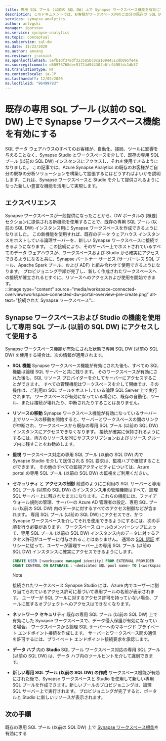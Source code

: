 ```yaml
---
title: 専用 SQL プール (以前の SQL DW) 上で Synapse ワークスペース機能を有効にする
description: このドキュメントでは、お客様がワークスペース内のご自分の既存の SQL DW スタンドアロン インスタンスにアクセスしてそれを使用するにはどうすればよいかについて説明します。
services: synapse-analytics
author: antvgski
manager: igorstan
ms.service: synapse-analytics
ms.topic: conceptual
ms.subservice: sql-dw
ms.date: 11/23/2020
ms.author: anvang
ms.reviewer: jrasnick
ms.openlocfilehash: 5efb1df378df323585bc0ca1094451cdb095fe4e
ms.sourcegitcommit: d60976768dec91724d94430fb6fc9498fdc1db37
ms.translationtype: HT
ms.contentlocale: ja-JP
ms.lasthandoff: 12/02/2020
ms.locfileid: "96499783"
---
```

# <a name="enabling-synapse-workspace-features-on-an-existing-dedicated-sql-pool-formerly-sql-dw"></a>既存の専用 SQL プール (以前の SQL DW) 上で Synapse ワークスペース機能を有効にする

SQL データ ウェアハウスのすべてのお客様が、自動化、接続、ツールに影響を与えることなく、Synapse Studio とワークスペースを介して、既存の専用 SQL プール (以前の SQL DW) インスタンスにアクセスし、それを使用できるようになりました。 この記事では、Azure Synapse Analytics の既存のお客様がご自分の既存の分析ソリューションを構築して拡張するにはどうすればよいかを説明します。これは、Synapse ワークスペースと Studio を介して提供されるようになった新しい豊富な機能を活用して実現します。   

## <a name="experience"></a>エクスペリエンス
 
Synapse ワークスペースが一般提供になったことから、DW ポータルの [概要] セクションに提供される新機能を使用することで、既存の専用 SQL プール (以前の SQL DW) インスタンス用に Synapse ワークスペースを作成できるようになりました。 この新機能を使用すれば、既存のデータ ウェアハウス インスタンスをホストしている論理サーバーを、新しい Synapse ワークスペースに接続できるようになります。 この接続により、そのサーバー上でホストされているすべてのデータ ウェアハウスが、ワークスペースおよび Studio から確実にアクセスできるようになると共に、Synapse パートナー サービス (サーバーレス SQL プール、Apache Spark プール、および ADF) と組み合わせて使用できるようになります。 プロビジョニング手順が完了し、新しく作成されたワークスペースへの接続が確立されるとすぐに、リソースへのアクセスおよび使用を開始できます。  
:::image type="content" source="media/workspace-connected-overview/workspace-connected-dw-portal-overview-pre-create.png" alt-text="接続された Synapse ワークスペース":::

## <a name="using-synapse-workspace-and-studio-features-to-access-and-use-a-dedicated-sql-pool-formerly-sql-dw"></a>Synapse ワークスペースおよび Studio の機能を使用して専用 SQL プール (以前の SQL DW) にアクセスして使用する
 
Synapse ワークスペース機能が有効にされた状態で専用 SQL DW (以前の SQL DW) を使用する場合は、次の情報が適用されます。 
- **SQL 機能** Synapse ワークスペース機能が有効にされた後も、すべての SQL 機能は論理 SQL サーバーと共に残ります。 そのワークスペースが有効にされた後も、SQL リソース プロバイダーを介してサーバーにアクセスすることができます。 すべての管理機能はワークスペースを介して開始でき、その操作は、ご利用の SQL プールをホストしている論理 SQL Server 上で実行されます。 ワークスペースが有効になっている場合に、既存の自動化、ツール、または接続が壊れたり、中断されたりすることはありません。  
- **リソースの移動**  Synapse ワークスペース機能が有効になっているサーバー上でリソースの移動を開始すると、サーバーとワークスペースの間のリンクが中断され、ワークスペースから既存の専用 SQL プール (以前の SQL DW) インスタンスにアクセスできなくなります。 接続が確実に保持されるようにするには、両方のリソースを同じサブスクリプションおよびリソース グループ内に残すことをお勧めします。 
- **監視** ワークスペース対応の専用 SQL プール (以前の SQL DW) 内で Synapse Studio を介して送信される SQL 要求は、監視ハブで確認することができます。 その他のすべての監視アクティビティについては、Azure portal の専用 SQL プール (以前の SQL DW) の監視をご利用ください。 
- **セキュリティ** と **アクセスの制御** 前述のようにご利用の SQL サーバーと専用 SQL プール (以前の SQL DW) のインスタンス用の管理機能はすべて、論理 SQL サーバー上に残されたままになります。 これらの機能には、ファイアウォール規則の管理、サーバーの Azure AD 管理者の設定、専用 SQL プール (以前の SQL DW) 内のデータに対するすべてのアクセス制御などが含まれます。 専用 SQL プール (以前の SQL DW) にアクセスでき、かつ Synapse ワークスペースを介してそれを使用できるようにするには、次の手順を行う必要があります。 ワークスペース ロールのメンバーシップによって、専用 SQL プール (以前の SQL DW) インスタンス内のデータに対するアクセス許可がユーザーに付与されることはありません。 通常の [SQL 認証](sql-data-warehouse-authentication.md) ポリシーに従って、ユーザーが論理サーバー上の専用 SQL プール (以前の SQL DW) インスタンスに確実にアクセスできるようにします。 

    ```sql
    CREATE USER [<workspace managed identity] FROM EXTERNAL PROVIDER 
    GRANT CONTROL ON DATABASE:: <dedicated SQL pool name> TO [<workspace managed identity>
    ```

    > [!NOTE] 
    > 接続されたワークスペース Synapse Studio には、Azure 内でユーザーに割り当てられているアクセス許可に基づいて専用プールの名前が表示されます。 ユーザーが SQL プールに対するアクセス許可を持っていない場合、プールに属するオブジェクトへのアクセスはできなくなります。 

- **ネットワーク セキュリティ** 既存の専用 SQL プール (以前の SQL DW) 上で有効にした Synapse ワークスペースで、データ侵入保護が有効になっている場合。 ワークスペースから論理 SQL サーバーへのマネージド プライベート エンドポイント接続を作成します。 サーバーとワークスペース間の通信を許可するには、プライベート エンドポイント接続要求を承認します。
- **データ ハブ** 内の **Studio** SQL プール ワークスペース対応の専用 SQL プール (以前の SQL DW) は、データ ハブ内のツールヒントを介して識別できます。 
- **新しい専用 SQL プール (以前の SQL DW) の作成** ワークスペース機能が有効にされた後で、Synapse ワークスペースと Studio を使用して新しい専用 SQL プールを作成できます。新しいプールのプロビジョニングは、論理 SQL サーバー上で実行されます。 プロビジョニングが完了すると、ポータルと Studio に新しいリソースが表示されます。      

## <a name="next-steps"></a>次の手順
既存の専用 SQL プール (以前の SQL DW) 上で [Synapse ワークスペース機能](workspace-connected-create.md)を有効にする
